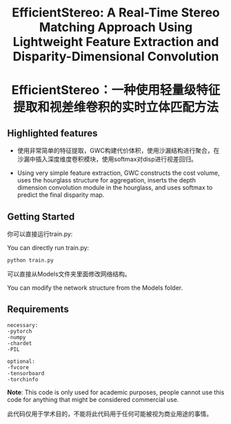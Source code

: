 <!-- PROJECT LOGO -->
<h1 align="center">EfficientStereo: A Real-Time Stereo Matching Approach Using Lightweight Feature Extraction and Disparity-Dimensional Convolution</h1>
<h1 align="center">EfficientStereo：一种使用轻量级特征提取和视差维卷积的实时立体匹配方法</h1>
  
## Highlighted features
- 使用非常简单的特征提取，GWC构建代价体积，使用沙漏结构进行聚合，在沙漏中插入深度维度卷积模块，使用softmax对disp进行视差回归。
  
- Using very simple feature extraction, GWC constructs the cost volume, uses the hourglass structure for aggregation, inserts the depth dimension convolution module in the hourglass, and uses softmax to
predict the final disparity map.

## Getting Started
你可以直接运行train.py:

You can directly run train.py:
```
python train.py
```
可以直接从Models文件夹里面修改网络结构。

You can modify the network structure from the Models folder.
## Requirements
```
necessary:
-pytorch
-numpy
-chardet
-PIL

optional:
-fvcore
-tensorboard
-torchinfo
```

**Note**: 
This code is only used for academic purposes, people cannot use this code for anything that might be considered commercial use.

此代码仅用于学术目的，不能将此代码用于任何可能被视为商业用途的事情。
